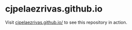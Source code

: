 cjpelaezrivas.github.io
=======================

Visit [cjpelaezrivas.github.io/](http://cjpelaezrivas.github.io/) to see this repository in action.
